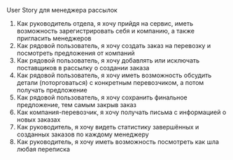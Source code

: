 
User Story для менеджера рассылок

1) Как руководитель отдела, я хочу прийдя на сервис, иметь возможность зарегистрировать себя и компанию, а также пригласить менеджеров
2) Как рядовой пользователь, я хочу создать заказ на перевозку и посмотреть предложения от компаний
3) Как рядовой пользователь, я хочу добавлять или исключать поставщиков в рассылку о создании заказа
4) Как рядовой пользователь, я хочу иметь возможность обсудить детали (поторговаться) с конкретным перевозчиком, а потом получать предложение
5) Как рядовой пользователь, я хочу сохранить финальное предложение, тем самым закрыв заказ
6) Как компания-перевозчик, я хочу получать письма с информацией о новых заказах
7) Как руководитель, я хочу видеть статистику завершённых и созданных заказов по каждому менеджеру
8) Как руководитель, я хочу иметь возможность посмотреть как шла любая переписка
